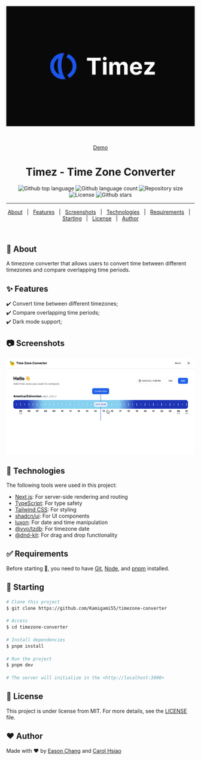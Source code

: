 <div align="center" id="top">

<img src="./.github/app.png" alt="Timezone Converter website screenshot" />

&#xa0;

<a href="https://timez.eason.ch">Demo</a>

</div>

<h1 align="center">Timez - Time Zone Converter</h1>

<p align="center">
  <img alt="Github top language" src="https://img.shields.io/github/languages/top/Kamigami55/timezone-converter?color=56BEB8">

  <img alt="Github language count" src="https://img.shields.io/github/languages/count/Kamigami55/timezone-converter?color=56BEB8">

  <img alt="Repository size" src="https://img.shields.io/github/repo-size/Kamigami55/timezone-converter?color=56BEB8">

  <img alt="License" src="https://img.shields.io/github/license/Kamigami55/timezone-converter?color=56BEB8">

  <!-- <img alt="Github issues" src="https://img.shields.io/github/issues/Kamigami55/timezone-converter?color=56BEB8" /> -->

  <!-- <img alt="Github forks" src="https://img.shields.io/github/forks/Kamigami55/timezone-converter?color=56BEB8" /> -->

  <img alt="Github stars" src="https://img.shields.io/github/stars/Kamigami55/timezone-converter?color=56BEB8" />
</p>

<hr>

<p align="center">
  <a href="#dart-about">About</a> &#xa0; | &#xa0; 
  <a href="#sparkles-features">Features</a> &#xa0; | &#xa0;
  <a href="#camera-screenshots">Screenshots</a> &#xa0; | &#xa0;
  <a href="#rocket-technologies">Technologies</a> &#xa0; | &#xa0;
  <a href="#white_check_mark-requirements">Requirements</a> &#xa0; | &#xa0;
  <a href="#checkered_flag-starting">Starting</a> &#xa0; | &#xa0;
  <a href="#memo-license">License</a> &#xa0; | &#xa0;
  <a href="#heart-author">Author</a>
</p>

<br>

## :dart: About

A timezone converter that allows users to convert time between different timezones and compare overlapping time periods.

## :sparkles: Features

:heavy_check_mark: Convert time between different timezones;\
:heavy_check_mark: Compare overlapping time periods;\
:heavy_check_mark: Dark mode support;

## :camera: Screenshots

<img src="./.github/timezone-converter-demo.gif" alt="Timezone Converter demo gif" />

## :rocket: Technologies

The following tools were used in this project:

- [Next.js](https://nextjs.org/): For server-side rendering and routing
- [TypeScript](https://www.typescriptlang.org/): For type safety
- [Tailwind CSS](https://tailwindcss.com/): For styling
- [shadcn/ui](https://ui.shadcn.com/): For UI components
- [luxon](https://moment.github.io/luxon/): For date and time manipulation
- [@vvo/tzdb](https://github.com/vvo/tzdb): For timezone date
- [@dnd-kit](https://dndkit.com/): For drag and drop functionality

## :white_check_mark: Requirements

Before starting :checkered_flag:, you need to have [Git](https://git-scm.com), [Node](https://nodejs.org/en/), and [pnpm](https://pnpm.io/) installed.

## :checkered_flag: Starting

```bash
# Clone this project
$ git clone https://github.com/Kamigami55/timezone-converter

# Access
$ cd timezone-converter

# Install dependencies
$ pnpm install

# Run the project
$ pnpm dev

# The server will initialize in the <http://localhost:3000>
```

## :memo: License

This project is under license from MIT. For more details, see the [LICENSE](LICENSE.md) file.

## :heart: Author

Made with :heart: by <a href="https://easonchang.com" target="_blank">Eason Chang</a> and <a href="https://carolhsiao.webflow.io" target="_blank">Carol Hsiao</a>
